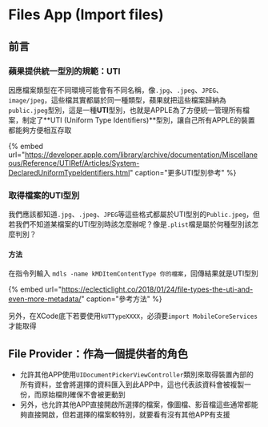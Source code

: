# Files App \(Import files\)

## 前言

### 蘋果提供統一型別的規範：UTI

因應檔案類型在不同環境可能會有不同名稱，像`.jpg`、`.jpeg`、`JPEG`、`image/jpeg`，這些檔其實都屬於同一種類型，蘋果就把這些檔案歸納為`public.jpeg`型別，這是一種**UTI**型別，也就是APPLE為了方便統一管理所有檔案，制定了**UTI \(Uniform Type Identifiers\)**型別，讓自己所有APPLE的裝置都能夠方便相互存取

{% embed url="https://developer.apple.com/library/archive/documentation/Miscellaneous/Reference/UTIRef/Articles/System-DeclaredUniformTypeIdentifiers.html" caption="更多UTI型別參考" %}

### 取得檔案的UTI型別

我們應該都知道`.jpg`、`.jpeg`、`JPEG`等這些格式都屬於UTI型別的`Public.jpeg`，但若我們不知道某檔案的UTI型別時該怎麼辦呢？像是`.plist`檔是屬於何種型別該怎麼判別？

#### 方法

在指令列輸入 `mdls -name kMDItemContentType 你的檔案`，回傳結果就是UTI型別

{% embed url="https://eclecticlight.co/2018/01/24/file-types-the-uti-and-even-more-metadata/" caption="參考方法" %}

另外，在XCode底下若要使用`kUTTypeXXXX`，必須要`import MobileCoreServices`才能取得

## File Provider：作為一個提供者的角色

* 允許其他APP使用`UIDocumentPickerViewController`類別來取得裝置內部的所有資料，並會將選擇的資料匯入到此APP中，這也代表該資料會被複製一份，而原始檔則確保不會被更動到
* 另外，也允許其他APP直接開啟所選擇的檔案，像圖檔、影音檔這些通常都能夠直接開啟，但若選擇的檔案較特別，就要看有沒有其他APP有支援

